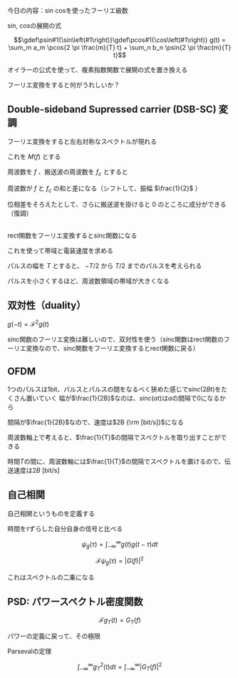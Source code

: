 
今日の内容：sin cosを使ったフーリエ級数

sin, cosの展開の式

$$\gdef\psin#1{\sin\left(#1\right)}\gdef\pcos#1{\cos\left(#1\right)}
g(t) = \sum_m a_m \pcos{2 \pi \frac{m}{T} t} + \sum_n b_n \psin{2 \pi \frac{m}{T} t}$$

オイラーの公式を使って、複素指数関数で展開の式を置き換える

フーリエ変換をすると何がうれしいか？

## Double-sideband Supressed carrier (DSB-SC) 変調

フーリエ変換をすると左右対称なスペクトルが現れる

これを $M(f)$ とする

周波数を $f$ 、搬送波の周波数を $f_c$ とすると

周波数が $f$ と $f_c$ の和と差になる（シフトして、振幅 $\frac{1}{2}$ ）

位相差をそろえたとして、さらに搬送波を掛けると $0$ のところに成分ができる（復調）

## 
rect関数をフーリエ変換するとsinc関数になる

これを使って帯域と電装速度を求める

パルスの幅を $T$ とすると、 $-T/2$ から $T/2$ までのパルスを考えられる

パルスを小さくするほど、周波数領域の帯域が大きくなる

## 双対性（duality）
$g(-t) = \mathcal{F}^2 g(t)$

sinc関数のフーリエ変換は難しいので、双対性を使う（sinc関数はrect関数のフーリエ変換なので、sinc関数をフーリエ変換するとrect関数に戻る）

## OFDM

1つのパルスは1bit、パルスとパルスの間をなるべく狭めた感じで$sinc(2Bt)$をたくさん置いていく
幅が$\frac{1}{2B}$なのは、$sinc(at)$は$a$の間隔で$0$になるから

間隔が$\frac{1}{2B}$なので、速度は$2B {\rm [bit/s]}$になる

周波数軸上で考えると、$\frac{1}{T}$の間隔でスペクトルを取り出すことができる

時間$T$の間に、周波数軸には$\frac{1}{T}$の間隔でスペクトルを置けるので、伝送速度は$2B \text{ [bit/s]}$

## 自己相関

自己相関というものを定義する

時間を$\tau$ずらした自分自身の信号と比べる

$$\psi_g(\tau) = \int_{-\infty}^{\infty} g(t) g(t - \tau) dt$$

$$\mathcal{F} \psi_g(\tau) = |G(f)|^2$$

これはスペクトルの二乗になる

## PSD: パワースペクトル密度関数

$$\mathcal{F} g_T(t) = G_T(f)$$

パワーの定義に戻って、その極限

Parsevalの定理

$$\int^\infty_{-\infty} g_T^2(t) dt = \int^\infty_{-\infty} \left|G_T(f)\right|^2$$